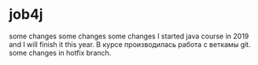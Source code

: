 # job4j
some changes
some changes
some changes
I started java course in 2019 and I will finish it this year.
В курсе производилась работа с веткамы git.
some changes in hotfix branch.